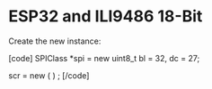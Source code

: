 # ESP32 and ILI9486 18-Bit

Create the new instance:

[code]
SPIClass *spi = new 
uint8_t bl = 32,
  dc = 27;
  
scr = new ( ) ;
[/code]
